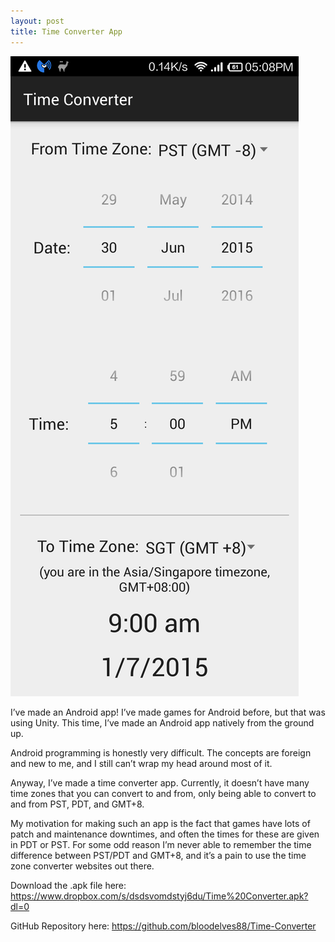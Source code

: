 ```yaml
---
layout: post
title: Time Converter App
---
```


![alt text](/posts/apps/images/timeConverter.png "Time Converter Interface")

I’ve made an Android app! I’ve made games for Android before, but that was using Unity. This time, I’ve made an Android app natively from the ground up.

Android programming is honestly very difficult. The concepts are foreign and new to me, and I still can’t wrap my head around most of it.

Anyway, I’ve made a time converter app. Currently, it doesn’t have many time zones that you can convert to and from, only being able to convert to and from PST, PDT, and GMT+8.

My motivation for making such an app is the fact that games have lots of patch and maintenance downtimes, and often the times for these are given in PDT or PST. For some odd reason I’m never able to remember the time difference between PST/PDT and GMT+8, and it’s a pain to use the time zone converter websites out there.

Download the .apk file here: <https://www.dropbox.com/s/dsdsvomdstyj6du/Time%20Converter.apk?dl=0>

GitHub Repository here: <https://github.com/bloodelves88/Time-Converter>